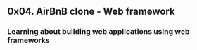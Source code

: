 ## 0x04. AirBnB clone - Web framework
### Learning about building web applications using web frameworks

